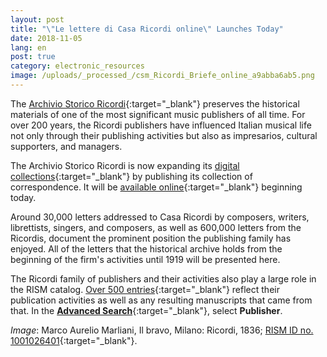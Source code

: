 ```yaml
---
layout: post
title: "\"Le lettere di Casa Ricordi online\" Launches Today"
date: 2018-11-05
lang: en
post: true
category: electronic_resources
image: /uploads/_processed_/csm_Ricordi_Briefe_online_a9abba6ab5.png
---
```



The [Archivio Storico Ricordi](https://www.archivioricordi.com/){:target="_blank"} preserves the historical materials of one of the most significant music publishers of all time. For over 200 years, the Ricordi publishers have influenced Italian musical life not only through their publishing activities but also as impresarios, cultural supporters, and managers.

The Archivio Storico Ricordi is now expanding its [digital collections](https://digital.archivioricordi.com/){:target="_blank"} by publishing its collection of correspondence. It will be [available online](https://letters.archivioricordi.com/){:target="_blank"} beginning today.

Around 30,000 letters addressed to Casa Ricordi by composers, writers, librettists, singers, and composers, as well as 600,000 letters from the Ricordis, document the prominent position the publishing family has enjoyed. All of the letters that the historical archive holds from the beginning of the firm's activities until 1919 will be presented here.

The Ricordi family of publishers and their activities also play a large role in the RISM catalog. [Over 500 entries](https://opac.rism.info/search?View=rism&institution=ricordi&Language=en){:target="_blank"} reflect their publication activities as well as any resulting manuscripts that came from that. In the [**Advanced Search**](https://opac.rism.info/index.php?id=22){:target="_blank"}, select **Publisher**.


_Image_: Marco Aurelio Marliani, Il bravo, Milano: Ricordi, 1836; [RISM ID no. 1001026401](https://opac.rism.info/search?id=1001026401&View=rism&Language=en){:target="_blank"}.



<script type="text/javascript">var switchTo5x=true;</script><script type="text/javascript" src="http://w.sharethis.com/button/buttons.js"></script><script type="text/javascript">stLight.options({publisher: "9b601438-1ce1-49d8-bfd7-9cff5df54c17", doNotHash: false, doNotCopy: false, hashAddressBar: false});</script>